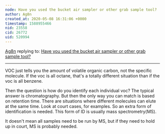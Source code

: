 ```yaml
---
node: Have you used the bucket air sampler or other grab sample tool?  
author: Ag8n
created_at: 2020-05-08 16:31:06 +0000
timestamp: 1588955466
nid: 23558
cid: 26772
uid: 520994
---
```




[Ag8n](../profile/Ag8n) replying to: [Have you used the bucket air sampler or other grab sample tool?  ](../notes/kgradow1/05-06-2020/have-you-used-the-bucket-air-sampler-or-other-grab-sample-tool)

----
VOC just tells you the amount of volatile organic carbon, not the specific molecule.  If the voc is all octane, that's a totally different situation than if the voc is all benzene.

Then the question is how do you identify each individual voc?  The typical answer is chromatography.  But then the only way you can match is based on retention time.  There are situations where different molecules can elute at the same time.  Look at court cases, for examples.  So an extra form of identification is needed.  This form of ID is usually mass spectrometry(MS).

It doesn't mean all samples need to be run by MS, but if they need to hold up in court, MS is probably needed.  


